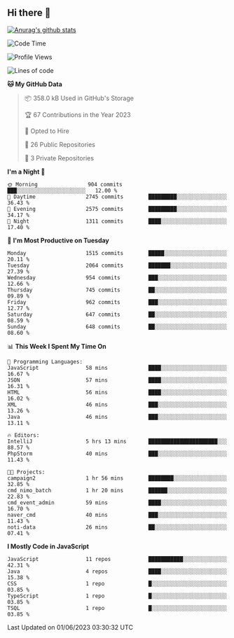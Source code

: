 ## Hi there 👋

[![Anurag's github stats](https://github-readme-stats.vercel.app/api?username=Songwonseok)](https://github.com/anuraghazra/github-readme-stats)



<!--START_SECTION:waka-->
![Code Time](http://img.shields.io/badge/Code%20Time-2%2C266%20hrs%2026%20mins-blue)

![Profile Views](http://img.shields.io/badge/Profile%20Views-0-blue)

![Lines of code](https://img.shields.io/badge/From%20Hello%20World%20I%27ve%20Written-35.0%20million%20lines%20of%20code-blue)

**🐱 My GitHub Data** 

> 📦 358.0 kB Used in GitHub's Storage 
 > 
> 🏆 67 Contributions in the Year 2023
 > 
> 💼 Opted to Hire
 > 
> 📜 26 Public Repositories 
 > 
> 🔑 3 Private Repositories 
 > 
**I'm a Night 🦉** 

```text
🌞 Morning                904 commits         ███░░░░░░░░░░░░░░░░░░░░░░   12.00 % 
🌆 Daytime                2745 commits        █████████░░░░░░░░░░░░░░░░   36.43 % 
🌃 Evening                2575 commits        █████████░░░░░░░░░░░░░░░░   34.17 % 
🌙 Night                  1311 commits        ████░░░░░░░░░░░░░░░░░░░░░   17.40 % 
```
📅 **I'm Most Productive on Tuesday** 

```text
Monday                   1515 commits        █████░░░░░░░░░░░░░░░░░░░░   20.11 % 
Tuesday                  2064 commits        ███████░░░░░░░░░░░░░░░░░░   27.39 % 
Wednesday                954 commits         ███░░░░░░░░░░░░░░░░░░░░░░   12.66 % 
Thursday                 745 commits         ██░░░░░░░░░░░░░░░░░░░░░░░   09.89 % 
Friday                   962 commits         ███░░░░░░░░░░░░░░░░░░░░░░   12.77 % 
Saturday                 647 commits         ██░░░░░░░░░░░░░░░░░░░░░░░   08.59 % 
Sunday                   648 commits         ██░░░░░░░░░░░░░░░░░░░░░░░   08.60 % 
```


📊 **This Week I Spent My Time On** 

```text
💬 Programming Languages: 
JavaScript               58 mins             ████░░░░░░░░░░░░░░░░░░░░░   16.67 % 
JSON                     57 mins             ████░░░░░░░░░░░░░░░░░░░░░   16.31 % 
HTML                     56 mins             ████░░░░░░░░░░░░░░░░░░░░░   16.02 % 
XML                      46 mins             ███░░░░░░░░░░░░░░░░░░░░░░   13.26 % 
Java                     46 mins             ███░░░░░░░░░░░░░░░░░░░░░░   13.11 % 

🔥 Editors: 
IntelliJ                 5 hrs 13 mins       ██████████████████████░░░   88.57 % 
PhpStorm                 40 mins             ███░░░░░░░░░░░░░░░░░░░░░░   11.43 % 

🐱‍💻 Projects: 
campaign2                1 hr 56 mins        ████████░░░░░░░░░░░░░░░░░   32.85 % 
cmd_nimo_batch           1 hr 20 mins        ██████░░░░░░░░░░░░░░░░░░░   22.83 % 
cmd_event_admin          59 mins             ████░░░░░░░░░░░░░░░░░░░░░   16.70 % 
naver_cmd                40 mins             ███░░░░░░░░░░░░░░░░░░░░░░   11.43 % 
noti-data                26 mins             ██░░░░░░░░░░░░░░░░░░░░░░░   07.41 % 
```

**I Mostly Code in JavaScript** 

```text
JavaScript               11 repos            ███████████░░░░░░░░░░░░░░   42.31 % 
Java                     4 repos             ████░░░░░░░░░░░░░░░░░░░░░   15.38 % 
CSS                      1 repo              █░░░░░░░░░░░░░░░░░░░░░░░░   03.85 % 
TypeScript               1 repo              █░░░░░░░░░░░░░░░░░░░░░░░░   03.85 % 
TSQL                     1 repo              █░░░░░░░░░░░░░░░░░░░░░░░░   03.85 % 
```




 Last Updated on 01/06/2023 03:30:32 UTC
<!--END_SECTION:waka-->
